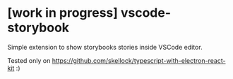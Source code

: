 # [work in progress] vscode-storybook

Simple extension to show storybooks stories inside VSCode editor.

Tested only on https://github.com/skellock/typescript-with-electron-react-kit :)
